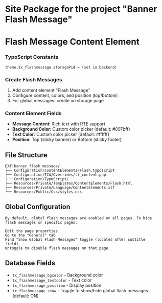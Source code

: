 Site Package for the project "Banner Flash Message"
==============================================================

# Flash Message Content Element

### TypoScript Constants
```typoscript
theme.tx_flashmessage.storagePid = (set in backend)
```
### Create Flash Messages
1. Add content element "Flash Message" 
2. Configure content, colors, and position (top/bottom)
3. For global messages: create on storage page

### Content Element Fields
- **Message Content**: Rich text with RTE support
- **Background Color**: Custom color picker (default: #007bff)
- **Text Color**: Custom color picker (default: #ffffff) 
- **Position**: Top (sticky banner) or Bottom (sticky footer)

## File Structure
```
EXT:banner_flash_message/
├── Configuration/ContentElements/Flash.typoscript
├── Configuration/TCA/Overrides/tt_content.php
├── Configuration/TypoScript/
├── Resources/Private/Templates/ContentElements/Flash.html
├── Resources/Private/Language/ContentElements.xlf
└── Resources/Public/Css/styles.css
```

## Global Configuration
```
By default, global flash messages are enabled on all pages. To hide flash messages on specific pages:

Edit the page properties
Go to the "General" tab
Find "Show Global Flash Messages" toggle (located after subtitle field)
Untoggle to disable flash messages on that page
```

## Database Fields
- `tx_flashmessage_bgcolor` - Background color
- `tx_flashmessage_textcolor` - Text color  
- `tx_flashmessage_position` - Display position
- `tx_flashmessage_show` - Toggle to show/hide global flash messages (default: ON)

